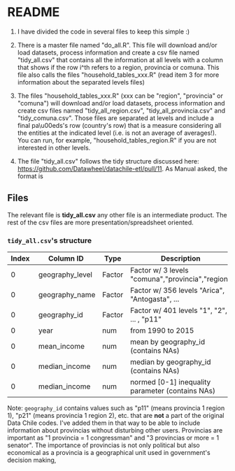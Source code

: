 # README

1. I have divided the code in several files to keep this simple :)

2. There is a master file named "do_all.R". This file will download and/or load datasets,
process information and create a csv file named "tidy_all.csv" that contains all the
information at all levels with a column that shows if the row i^th refers to a region,
provincia or comuna. This file also calls the files "household_tables_xxx.R"
(read item 3 for more information about the separated levels files)

3. The files "household_tables_xxx.R" (xxx can be "region", "provincia" or "comuna") will
download and/or load datasets, process information and create csv files named
"tidy_all_region.csv", "tidy_all_provincia.csv" and "tidy_comuna.csv". Those files are
separated at levels and include a final pa\u00eds's row (country's row) that is a measure
considering all the entities at the indicated level (i.e. is not an average of averages!).
You can run, for example, "household_tables_region.R" if you are not interested in other
levels.

4. The file "tidy_all.csv" follows the tidy structure discussed here:
https://github.com/Datawheel/datachile-etl/pull/11. As Manual asked, the format is

## Files

The relevant file is **tidy_all.csv** any other file is an intermediate product. The rest of the csv files are more presentation/spreadsheet oriented.

### `tidy_all.csv`'s structure

| Index | Column ID       | Type   | Description                                      |
| ----- | --------------- | -----  | ------------------------------------------------ |
| 0     | geography_level | Factor | Factor w/ 3 levels "comuna","provincia","region" |
| 0     | geography_name  | Factor | Factor w/ 356 levels "Arica", "Antogasta", ...   |
| 0     | geography_id    | Factor | Factor w/ 401 levels "1", "2", ... , "p11"       |
| 0     | year            | num    | from 1990 to 2015                                |
| 0     | mean_income     | num    | mean by geography_id (contains NAs)              |
| 0     | median_income   | num    | median by geography_id (contains NAs)            |
| 0     | median_income   | num    | normed [0-1] inequality parameter (contains NAs) |

Note: `geography_id` contains values such as "p11" (means provincia 1 region 1), "p21" (means provincia 1 region 2), etc. that are **not** a part of the original Data Chile codes. I've added them in that way to be able to include information about provincias without disturbing other users. Provincias are important as "1 provincia = 1 congressman" and "3 provincias or more = 1 senator". The importance of provincias is not only political but also economical as a provincia is a geographical unit used in government's decision making,

